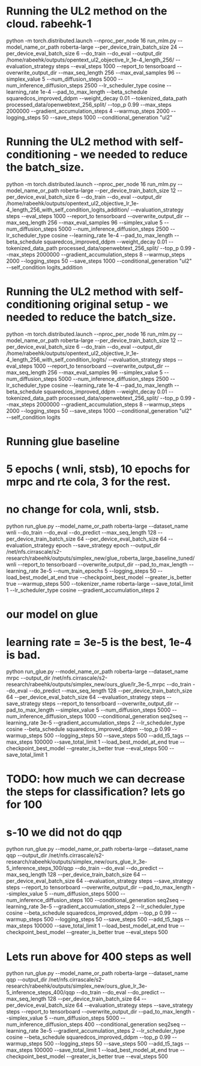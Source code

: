 # Running the UL2 method on the cloud. rabeehk-1

python -m torch.distributed.launch     --nproc_per_node 16  run_mlm.py     --model_name_or_path roberta-large     --per_device_train_batch_size 24     --per_device_eval_batch_size 6    --do_train     --do_eval     --output_dir /home/rabeehk/outputs/opentext_ul2_objective_lr_1e-4_length_256/ --evaluation_strategy steps --eval_steps 1000 --report_to  tensorboard --overwrite_output_dir  --max_seq_length 256  --max_eval_samples 96 --simplex_value 5  --num_diffusion_steps 5000  --num_inference_diffusion_steps 2500 --lr_scheduler_type cosine --learning_rate 1e-4 --pad_to_max_length  --beta_schedule squaredcos_improved_ddpm --weight_decay 0.01 --tokenized_data_path processed_data/openwebtext_256_split/  --top_p 0.99 --max_steps 2000000 --gradient_accumulation_steps 4 --warmup_steps 2000 --logging_steps 50   --save_steps 1000  --conditional_generation "ul2"


# Running the UL2 method with self-conditioning - we needed to reduce the batch_size.
python -m torch.distributed.launch     --nproc_per_node 16  run_mlm.py     --model_name_or_path roberta-large     --per_device_train_batch_size 12    --per_device_eval_batch_size 6    --do_train     --do_eval     --output_dir /home/rabeehk/outputs/opentext_ul2_objective_lr_1e-4_length_256_with_self_condition_logits_addition/ --evaluation_strategy steps --eval_steps 1000 --report_to  tensorboard --overwrite_output_dir  --max_seq_length 256  --max_eval_samples 96 --simplex_value 5  --num_diffusion_steps 5000  --num_inference_diffusion_steps 2500 --lr_scheduler_type cosine --learning_rate 1e-4 --pad_to_max_length  --beta_schedule squaredcos_improved_ddpm --weight_decay 0.01 --tokenized_data_path processed_data/openwebtext_256_split/  --top_p 0.99 --max_steps 2000000 --gradient_accumulation_steps 8 --warmup_steps 2000 --logging_steps 50   --save_steps 1000  --conditional_generation "ul2" --self_condition logits_addition


# Running the UL2 method with self-conditioning original setup - we needed to reduce the batch_size.
python -m torch.distributed.launch     --nproc_per_node 16  run_mlm.py     --model_name_or_path roberta-large     --per_device_train_batch_size 12    --per_device_eval_batch_size 6    --do_train     --do_eval     --output_dir /home/rabeehk/outputs/opentext_ul2_objective_lr_1e-4_length_256_with_self_condition_logits/ --evaluation_strategy steps --eval_steps 1000 --report_to  tensorboard --overwrite_output_dir  --max_seq_length 256  --max_eval_samples 96 --simplex_value 5  --num_diffusion_steps 5000  --num_inference_diffusion_steps 2500 --lr_scheduler_type cosine --learning_rate 1e-4 --pad_to_max_length  --beta_schedule squaredcos_improved_ddpm --weight_decay 0.01 --tokenized_data_path processed_data/openwebtext_256_split/  --top_p 0.99 --max_steps 2000000 --gradient_accumulation_steps 8 --warmup_steps 2000 --logging_steps 50   --save_steps 1000  --conditional_generation "ul2" --self_condition logits


# Running glue baseline
# 5 epochs ( wnli, stsb), 10 epochs for mrpc and rte cola, 3 for the rest.
# no change for cola, wnli, stsb.
python run_glue.py --model_name_or_path roberta-large  --dataset_name wnli --do_train --do_eval --do_predict --max_seq_length 128 --per_device_train_batch_size 64 --per_device_eval_batch_size 64 --evaluation_strategy epoch --save_strategy epoch  --output_dir /net/nfs.cirrascale/s2-research/rabeehk/outputs/simplex_new/glue_roberta_large_baseline_tuned/wnli --report_to tensorboard  --overwrite_output_dir --pad_to_max_length --learning_rate 3e-5 --num_train_epochs 5 --logging_steps 50  --load_best_model_at_end true --checkpoint_best_model --greater_is_better true --warmup_steps 500  --tokenizer_name roberta-large --save_total_limit 1 --lr_scheduler_type cosine  --gradient_accumulation_steps 2




# our model on glue
# learning rate = 3e-5 is the best, 1e-4 is bad.
python run_glue.py --model_name_or_path roberta-large --dataset_name mrpc --output_dir /net/nfs.cirrascale/s2-research/rabeehk/outputs/simplex_new/ours_glue/lr_3e-5_mrpc --do_train --do_eval --do_predict --max_seq_length 128 --per_device_train_batch_size 64 --per_device_eval_batch_size 64 --evaluation_strategy steps --save_strategy steps   --report_to tensorboard --overwrite_output_dir --pad_to_max_length  --simplex_value 5 --num_diffusion_steps 5000 --num_inference_diffusion_steps 1000 --conditional_generation seq2seq  --learning_rate 3e-5 --gradient_accumulation_steps 2 --lr_scheduler_type cosine --beta_schedule squaredcos_improved_ddpm  --top_p 0.99 --warmup_steps 500 --logging_steps 50 --save_steps 500  --add_t5_tags --max_steps 100000  --save_total_limit 1  --load_best_model_at_end true --checkpoint_best_model  --greater_is_better true --eval_steps 500 --save_total_limit 1 



# TODO: how much we can decrease the steps for classification? lets go for 100 
# s-10 we did not do qqp
python run_glue.py --model_name_or_path roberta-large --dataset_name qqp --output_dir /net/nfs.cirrascale/s2-research/rabeehk/outputs/simplex_new/ours_glue_lr_3e-5_inference_steps_100/qqp --do_train --do_eval --do_predict --max_seq_length 128 --per_device_train_batch_size 64 --per_device_eval_batch_size 64 --evaluation_strategy steps --save_strategy steps   --report_to tensorboard --overwrite_output_dir --pad_to_max_length  --simplex_value 5 --num_diffusion_steps 5000 --num_inference_diffusion_steps 100 --conditional_generation seq2seq  --learning_rate 3e-5 --gradient_accumulation_steps 2 --lr_scheduler_type cosine --beta_schedule squaredcos_improved_ddpm  --top_p 0.99 --warmup_steps 500 --logging_steps 50 --save_steps 500  --add_t5_tags --max_steps 100000  --save_total_limit 1  --load_best_model_at_end true --checkpoint_best_model  --greater_is_better true --eval_steps 500


# Lets run above for 400 steps as well 
python run_glue.py --model_name_or_path roberta-large --dataset_name qqp --output_dir /net/nfs.cirrascale/s2-research/rabeehk/outputs/simplex_new/ours_glue_lr_3e-5_inference_steps_400/qqp --do_train --do_eval --do_predict --max_seq_length 128 --per_device_train_batch_size 64 --per_device_eval_batch_size 64 --evaluation_strategy steps --save_strategy steps   --report_to tensorboard --overwrite_output_dir --pad_to_max_length  --simplex_value 5 --num_diffusion_steps 5000 --num_inference_diffusion_steps 400 --conditional_generation seq2seq  --learning_rate 3e-5 --gradient_accumulation_steps 2 --lr_scheduler_type cosine --beta_schedule squaredcos_improved_ddpm  --top_p 0.99 --warmup_steps 500 --logging_steps 50 --save_steps 500  --add_t5_tags --max_steps 100000  --save_total_limit 1  --load_best_model_at_end true --checkpoint_best_model  --greater_is_better true --eval_steps 500

